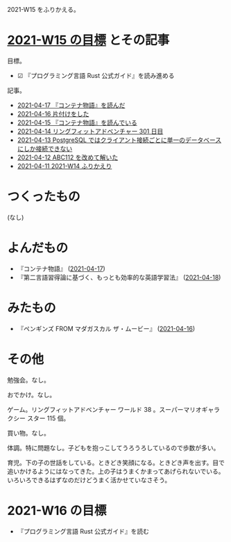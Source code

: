 2021-W15 をふりかえる。

# [2021-W15 の目標][2021-04-11] とその記事

目標。

- ☑ 『プログラミング言語 Rust 公式ガイド』を読み進める

記事。

- [2021-04-17 『コンテナ物語』を読んだ][2021-04-17]
- [2021-04-16 片付けをした][2021-04-16]
- [2021-04-15 『コンテナ物語』を読んでいる][2021-04-15]
- [2021-04-14 リングフィットアドベンチャー 301 日目][2021-04-14]
- [2021-04-13 PostgreSQL ではクライアント接続ごとに単一のデータベースにしか接続できない][2021-04-13]
- [2021-04-12 ABC112 を改めて解いた][2021-04-12]
- [2021-04-11 2021-W14 ふりかえり][2021-04-11]

# つくったもの

(なし)

# よんだもの

- 『コンテナ物語』 ([2021-04-17][])
- 『第二言語習得論に基づく、もっとも効率的な英語学習法』 ([2021-04-18][])

# みたもの

- 『ペンギンズ FROM マダガスカル ザ・ムービー』 ([2021-04-16][])

# その他

勉強会。なし。

おでかけ。なし。

ゲーム。リングフィットアドベンチャー ワールド 38 。スーパーマリオギャラクシー スター 115 個。

買い物。なし。

体調。特に問題なし。子どもを抱っこしてうろうろしているので歩数が多い。

育児。下の子の世話をしている。ときどき笑顔になる。ときどき声を出す。目で追いかけるようにはなってきた。上の子はうまくかまってあげられないでいる。いろいろできるはずなのだけどうまく活かせていなさそう。

# 2021-W16 の目標

- 『プログラミング言語 Rust 公式ガイド』を読む

[2021-04-11]: https://blog.bouzuya.net/2021/04/11/
[2021-04-12]: https://blog.bouzuya.net/2021/04/12/
[2021-04-13]: https://blog.bouzuya.net/2021/04/13/
[2021-04-14]: https://blog.bouzuya.net/2021/04/14/
[2021-04-15]: https://blog.bouzuya.net/2021/04/15/
[2021-04-16]: https://blog.bouzuya.net/2021/04/16/
[2021-04-17]: https://blog.bouzuya.net/2021/04/17/
[2021-04-18]: https://blog.bouzuya.net/2021/04/18/
